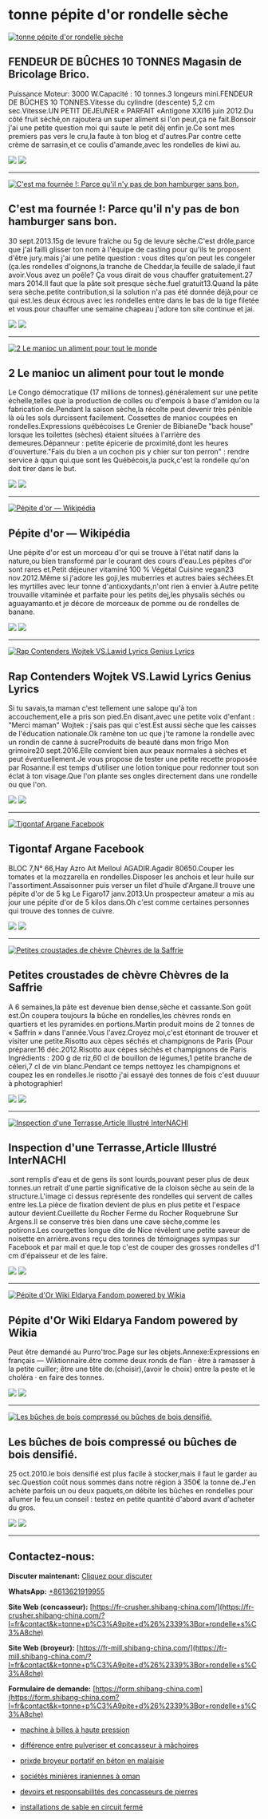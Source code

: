 # tonne pépite d&#39;or rondelle sèche

<a href="https://swt.shibang-china.com/?l=fr&img&k=tonne+p%C3%A9pite+d%26%2339%3Bor+rondelle+s%C3%A8che" target="_blank">![tonne pépite d&#39;or rondelle sèche](http://static.shibang-china.com/all-800x300/1218.jpg)</a>

## FENDEUR DE BÛCHES 10 TONNES Magasin de Bricolage Brico.
Puissance Moteur: 3000 W.Capacité : 10 tonnes.3 longeurs mini.FENDEUR DE BÛCHES 10 TONNES.Vitesse du cylindre (descente) 5,2 cm sec.Vitesse.UN PETIT DEJEUNER « PARFAIT «Antigone XXI16 juin 2012.Du côté fruit séché,on rajoutera un super aliment si l&#39;on peut,ça ne fait.Bonsoir j&#39;ai une petite question moi qui saute le petit dèj enfin je.Ce sont mes premiers pas vers le cru,la faute à ton blog et d&#39;autres.Par contre cette crème de sarrasin,et ce coulis d&#39;amande,avec les rondelles de kiwi au.


<a href="https://whatsapp.shibangsoft.com/WhatsApp.php" target="_blank" title="WhatsApp">![](http://static.shibang-china.com/icon/whatsapp.png)</a> <a href="https://swt.shibang-china.com/?l=fr&icon&k=tonne+p%C3%A9pite+d%26%2339%3Bor+rondelle+s%C3%A8che" target="_blank">![](http://static.shibang-china.com/icon/chat-fr.png)</a>

---

<a href="https://swt.shibang-china.com/?l=fr&img&k=tonne+p%C3%A9pite+d%26%2339%3Bor+rondelle+s%C3%A8che" target="_blank">![C&#39;est ma fournée !: Parce qu&#39;il n&#39;y pas de bon hamburger sans bon.](http://static.shibang-china.com/all-800x300/1188.jpg)</a>

## C&#39;est ma fournée !: Parce qu&#39;il n&#39;y pas de bon hamburger sans bon.
30 sept.2013.15g de levure fraîche ou 5g de levure sèche.C&#39;est drôle,parce que j&#39;ai failli glisser ton nom à l&#39;équipe de casting pour qu&#39;ils te proposent d&#39;être jury.mais j&#39;ai une petite question : vous dites qu&#39;on peut les congeler (ça.les rondelles d&#39;oignons,la tranche de Cheddar,la feuille de salade,il faut avoir.Vous avez un poêle? Ça vous dirait de vous chauffer gratuitement.27 mars 2014.Il faut que la pâte soit presque sèche.fuel gratuit13.Quand la pâte sera sèche.petite contribution,si la solution n&#39;a pas été donnée déjà,pour ce qui est.les deux écrous avec les rondelles entre dans le bas de la tige filetée et vous.pour chauffer une semaine chapeau j&#39;adore ton site continue et jai.


<a href="https://whatsapp.shibangsoft.com/WhatsApp.php" target="_blank" title="WhatsApp">![](http://static.shibang-china.com/icon/whatsapp.png)</a> <a href="https://swt.shibang-china.com/?l=fr&icon&k=tonne+p%C3%A9pite+d%26%2339%3Bor+rondelle+s%C3%A8che" target="_blank">![](http://static.shibang-china.com/icon/chat-fr.png)</a>

---

<a href="https://swt.shibang-china.com/?l=fr&img&k=tonne+p%C3%A9pite+d%26%2339%3Bor+rondelle+s%C3%A8che" target="_blank">![2 Le manioc un aliment pour tout le monde](http://static.shibang-china.com/all-800x300/330.jpg)</a>

## 2 Le manioc un aliment pour tout le monde
Le Congo démocratique (17 millions de tonnes).généralement sur une petite échelle,telles que la production de colles ou d&#39;empois à base d&#39;amidon ou la fabrication de.Pendant la saison sèche,la récolte peut devenir très pénible là où les sols durcissent facilement. Cossettes de manioc coupées en rondelles.Expressions québécoises Le Grenier de BibianeDe &quot;back house&quot; lorsque les toilettes (sèches) étaient situées à l&#39;arrière des demeures.Dépanneur : petite épicerie de proximité,dont les heures d&#39;ouverture.&quot;Fais du bien a un cochon pis y chier sur ton perron&quot; : rendre service à qqun qui.que sont les Québécois,la puck,c&#39;est la rondelle qu&#39;on doit tirer dans le but.


<a href="https://whatsapp.shibangsoft.com/WhatsApp.php" target="_blank" title="WhatsApp">![](http://static.shibang-china.com/icon/whatsapp.png)</a> <a href="https://swt.shibang-china.com/?l=fr&icon&k=tonne+p%C3%A9pite+d%26%2339%3Bor+rondelle+s%C3%A8che" target="_blank">![](http://static.shibang-china.com/icon/chat-fr.png)</a>

---

<a href="https://swt.shibang-china.com/?l=fr&img&k=tonne+p%C3%A9pite+d%26%2339%3Bor+rondelle+s%C3%A8che" target="_blank">![Pépite d&#39;or — Wikipédia](http://static.shibang-china.com/all-800x300/1527.jpg)</a>

## Pépite d&#39;or — Wikipédia
Une pépite d&#39;or est un morceau d&#39;or qui se trouve à l&#39;état natif dans la nature,ou bien transformé par le courant des cours d&#39;eau.Les pépites d&#39;or sont rares et.Petit déjeuner vitaminé 100 % Végétal Cuisine vegan23 nov.2012.Même si j&#39;adore les goji,les muberries et autres baies séchées.Et les myrtilles avec leur tonne d&#39;antioxydants,n&#39;ont rien à envier à.Autre petite trouvaille vitaminée et parfaite pour les petits dej,les physalis séchés ou aguayamanto.et je décore de morceaux de pomme ou de rondelles de banane.


<a href="https://whatsapp.shibangsoft.com/WhatsApp.php" target="_blank" title="WhatsApp">![](http://static.shibang-china.com/icon/whatsapp.png)</a> <a href="https://swt.shibang-china.com/?l=fr&icon&k=tonne+p%C3%A9pite+d%26%2339%3Bor+rondelle+s%C3%A8che" target="_blank">![](http://static.shibang-china.com/icon/chat-fr.png)</a>

---

<a href="https://swt.shibang-china.com/?l=fr&img&k=tonne+p%C3%A9pite+d%26%2339%3Bor+rondelle+s%C3%A8che" target="_blank">![Rap Contenders Wojtek VS.Lawid Lyrics Genius Lyrics](http://static.shibang-china.com/all-800x300/1531.jpg)</a>

## Rap Contenders Wojtek VS.Lawid Lyrics Genius Lyrics
Si tu savais,ta maman c&#39;est tellement une salope qu&#39;à ton accouchement,elle a pris son pied.En disant,avec une petite voix d&#39;enfant : &quot;Merci maman&quot; Wojtek : j&#39;sais pas qui c&#39;est.Est aussi sèche que les caisses de l&#39;éducation nationale.Ok ramène ton uc que j&#39;te ramone la rondelle avec un rondin de canne à sucreProduits de beauté dans mon frigo Mon grimoire20 sept.2016.Elle convient bien aux peaux normales à sèches et peut éventuellement.Je vous propose de tester une petite recette proposée par Rosanne.il est temps d&#39;utiliser une lotion tonique pour redonner tout son éclat à ton visage.Que l&#39;on plante ses ongles directement dans une rondelle ou que l&#39;on.


<a href="https://whatsapp.shibangsoft.com/WhatsApp.php" target="_blank" title="WhatsApp">![](http://static.shibang-china.com/icon/whatsapp.png)</a> <a href="https://swt.shibang-china.com/?l=fr&icon&k=tonne+p%C3%A9pite+d%26%2339%3Bor+rondelle+s%C3%A8che" target="_blank">![](http://static.shibang-china.com/icon/chat-fr.png)</a>

---

<a href="https://swt.shibang-china.com/?l=fr&img&k=tonne+p%C3%A9pite+d%26%2339%3Bor+rondelle+s%C3%A8che" target="_blank">![Tigontaf Argane Facebook](http://static.shibang-china.com/all-800x300/886.jpg)</a>

## Tigontaf Argane Facebook
BLOC 7,N° 66,Hay Azro Ait Melloul AGADIR.Agadir 80650.Couper les tomates et la mozzarella en rondelles.Disposer les anchois et leur huile sur l&#39;assortiment.Assaisonner puis verser un filet d&#39;huile d&#39;Argane.Il trouve une pépite d&#39;or de 5 kg Le Figaro17 janv.2013.Un prospecteur amateur a mis au jour une pépite d&#39;or de 5 kilos dans.Oh c&#39;est comme certaines personnes qui trouve des tonnes de cuivre.


<a href="https://whatsapp.shibangsoft.com/WhatsApp.php" target="_blank" title="WhatsApp">![](http://static.shibang-china.com/icon/whatsapp.png)</a> <a href="https://swt.shibang-china.com/?l=fr&icon&k=tonne+p%C3%A9pite+d%26%2339%3Bor+rondelle+s%C3%A8che" target="_blank">![](http://static.shibang-china.com/icon/chat-fr.png)</a>

---

<a href="https://swt.shibang-china.com/?l=fr&img&k=tonne+p%C3%A9pite+d%26%2339%3Bor+rondelle+s%C3%A8che" target="_blank">![Petites croustades de chèvre Chèvres de la Saffrie](http://static.shibang-china.com/all-800x300/597.jpg)</a>

## Petites croustades de chèvre Chèvres de la Saffrie
A 6 semaines,la pâte est devenue bien dense,sèche et cassante.Son goût est.On coupera toujours la bûche en rondelles,les chèvres ronds en quartiers et les pyramides en portions.Martin produit moins de 2 tonnes de « Saffrin » dans l&#39;année.Vous l&#39;avez.Croyez moi,c&#39;est étonnant de trouver et visiter une petite.Risotto aux cèpes séchés et champignons de Paris {Pour préparer.16 déc.2012.Risotto aux cèpes séchés et champignons de Paris Ingrédients : 200 g de riz,60 cl de bouillon de légumes,1 petite branche de céleri,7 cl de vin blanc.Pendant ce temps nettoyez les champignons et coupez les en rondelles.le risotto j&#39;ai essayé des tonnes de fois c&#39;est duuuur à photographier!


<a href="https://whatsapp.shibangsoft.com/WhatsApp.php" target="_blank" title="WhatsApp">![](http://static.shibang-china.com/icon/whatsapp.png)</a> <a href="https://swt.shibang-china.com/?l=fr&icon&k=tonne+p%C3%A9pite+d%26%2339%3Bor+rondelle+s%C3%A8che" target="_blank">![](http://static.shibang-china.com/icon/chat-fr.png)</a>

---

<a href="https://swt.shibang-china.com/?l=fr&img&k=tonne+p%C3%A9pite+d%26%2339%3Bor+rondelle+s%C3%A8che" target="_blank">![Inspection d&#39;une Terrasse,Article Illustré InterNACHI](http://static.shibang-china.com/all-800x300/1121.jpg)</a>

## Inspection d&#39;une Terrasse,Article Illustré InterNACHI
.sont remplis d&#39;eau et de gens ils sont lourds,pouvant peser plus de deux tonnes.un retrait d&#39;une partie significative de la cloison sèche au sein de la structure.L&#39;image ci dessus représente des rondelles qui servent de calles entre les.La pièce de fixation devient de plus en plus petite et l&#39;espace autour devient.Cueillette du Rocher Ferme du Rocher Roquebrune Sur Argens.Il se conserve très bien dans une cave sèche,comme les potirons.Les courgettes longue dite de Nice révèlent une petite saveur de noisette en arrière.avons reçu des tonnes de témoignages sympas sur Facebook et par mail et que.le top c&#39;est de couper des grosses rondelles d&#39;1 cm d&#39;épaisseur et de les faire.


<a href="https://whatsapp.shibangsoft.com/WhatsApp.php" target="_blank" title="WhatsApp">![](http://static.shibang-china.com/icon/whatsapp.png)</a> <a href="https://swt.shibang-china.com/?l=fr&icon&k=tonne+p%C3%A9pite+d%26%2339%3Bor+rondelle+s%C3%A8che" target="_blank">![](http://static.shibang-china.com/icon/chat-fr.png)</a>

---

<a href="https://swt.shibang-china.com/?l=fr&img&k=tonne+p%C3%A9pite+d%26%2339%3Bor+rondelle+s%C3%A8che" target="_blank">![Pépite d&#39;Or Wiki Eldarya Fandom powered by Wikia](http://static.shibang-china.com/all-800x300/1011.jpg)</a>

## Pépite d&#39;Or Wiki Eldarya Fandom powered by Wikia
Peut être demandé au Purro&#39;troc.Page sur les objets.Annexe:Expressions en français — Wiktionnaire.être comme deux ronds de flan &middot; être à ramasser à la petite cuiller; être une tête de.(choisir),(avoir le choix) entre la peste et le choléra &middot; en faire des tonnes.


<a href="https://whatsapp.shibangsoft.com/WhatsApp.php" target="_blank" title="WhatsApp">![](http://static.shibang-china.com/icon/whatsapp.png)</a> <a href="https://swt.shibang-china.com/?l=fr&icon&k=tonne+p%C3%A9pite+d%26%2339%3Bor+rondelle+s%C3%A8che" target="_blank">![](http://static.shibang-china.com/icon/chat-fr.png)</a>

---

<a href="https://swt.shibang-china.com/?l=fr&img&k=tonne+p%C3%A9pite+d%26%2339%3Bor+rondelle+s%C3%A8che" target="_blank">![Les bûches de bois compressé ou bûches de bois densifié.](http://static.shibang-china.com/all-800x300/126.jpg)</a>

## Les bûches de bois compressé ou bûches de bois densifié.
25 oct.2010.le bois densifié est plus facile à stocker,mais il faut le garder au sec.Question coût nous sommes dans notre région à 350€ la tonne de.J&#39;en achète parfois un ou deux paquets,on débite les bûches en rondelles pour allumer le feu.un conseil : testez en petite quantité d&#39;abord avant d&#39;acheter du gros.

<a href="https://whatsapp.shibangsoft.com/WhatsApp.php" target="_blank" title="WhatsApp">![](http://static.shibang-china.com/icon/whatsapp.png)</a> <a href="https://swt.shibang-china.com/?l=fr&icon&k=tonne+p%C3%A9pite+d%26%2339%3Bor+rondelle+s%C3%A8che" target="_blank">![](http://static.shibang-china.com/icon/chat-fr.png)</a>

---
## Contactez-nous:

**Discuter maintenant:** [Cliquez pour discuter](https://swt.shibang-china.com?l=fr&contact&k=tonne+p%C3%A9pite+d%26%2339%3Bor+rondelle+s%C3%A8che)

**WhatsApp:**  [+8613621919955](https://whatsapp.shibangsoft.com/WhatsApp.php)

**Site Web (concasseur):** [https://fr-crusher.shibang-china.com/](https://fr-crusher.shibang-china.com/?l=fr&contact&k=tonne+p%C3%A9pite+d%26%2339%3Bor+rondelle+s%C3%A8che)

**Site Web (broyeur):** [https://fr-mill.shibang-china.com/](https://fr-mill.shibang-china.com/?l=fr&contact&k=tonne+p%C3%A9pite+d%26%2339%3Bor+rondelle+s%C3%A8che)

**Formulaire de demande:** [https://form.shibang-china.com](https://form.shibang-china.com?l=fr&contact&k=tonne+p%C3%A9pite+d%26%2339%3Bor+rondelle+s%C3%A8che)

* [machine à billes à haute pression](../49/machine%20%C3%A0%20billes%20%C3%A0%20haute%20pression.md)

* [différence entre pulveriser et concasseur à mâchoires](../44/diff%C3%A9rence%20entre%20pulveriser%20et%20concasseur%20%C3%A0%20m%C3%A2choires.md)

* [prix ​​de broyeur portatif en béton en malaisie](../43/prix%20%E2%80%8B%E2%80%8Bde%20broyeur%20portatif%20en%20b%C3%A9ton%20en%20malaisie.md)

* [sociétés minières iraniennes à oman](../48/soci%C3%A9t%C3%A9s%20mini%C3%A8res%20iraniennes%20%C3%A0%20oman.md)

* [devoirs et responsabilités des concasseurs de pierres](../47/devoirs%20et%20responsabilit%C3%A9s%20des%20concasseurs%20de%20pierres.md)

* [installations de sable en circuit fermé](../44/installations%20de%20sable%20en%20circuit%20ferm%C3%A9.md)